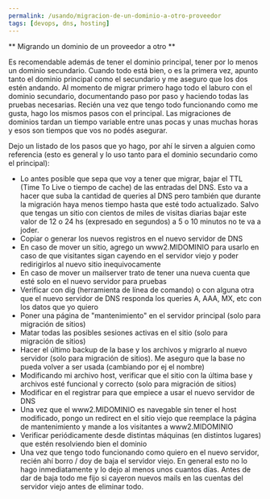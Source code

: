 ```yaml
---
permalink: /usando/migracion-de-un-dominio-a-otro-proveedor
tags: [devops, dns, hosting]
---
```


** Migrando un dominio de un proveedor a otro **

Es recomendable además de tener el dominio principal, tener por lo menos un dominio secundario. Cuando todo está bien, o es la primera vez, apunto tanto el dominio principal como el secundario y me aseguro que los dos estén andando.
Al momento de migrar primero hago todo el laburo con el dominio secundario, documentando paso por paso y haciendo todas las pruebas necesarias. Recién una vez que tengo todo funcionando como me gusta, hago los mismos pasos con el principal.
Las migraciones de dominios tardan un tiempo variable entre unas pocas y unas muchas horas y esos son tiempos que vos no podés asegurar.

Dejo un listado de los pasos que yo hago, por ahí le sirven a alguien como referencia (esto es general y lo uso tanto para el dominio secundario como el principal):
- Lo antes posible que sepa que voy a tener que migrar, bajar el TTL (Time To Live o tiempo de cache) de las entradas del DNS. Esto va a hacer que suba la cantidad de queries al DNS pero también que durante la migración haya menos tiempo hasta que esté todo actualizado. Salvo que tengas un sitio con cientos de miles de visitas diarias bajar este valor de 12 o 24 hs (expresado en segundos) a 5 o 10 minutos no te va a joder.
- Copiar o generar los nuevos registros en el nuevo servidor de DNS
- En caso de mover un sitio, agrego un www2.MIDOMINIO para usarlo en caso de que visitantes sigan cayendo en el servidor viejo y poder redirigirlos al nuevo sitio inequivocamente
- En caso de mover un mailserver trato de tener una nueva cuenta que esté solo en el nuevo servidor para pruebas
- Verificar con dig (herramienta de línea de comando) o con alguna otra que el nuevo servidor de DNS responda los queries A, AAA, MX, etc con los datos que yo quiero
- Poner una página de "mantenimiento" en el servidor principal (solo para migración de sitios)
- Matar todas las posibles sesiones activas en el sitio (solo para migración de sitios)
- Hacer el último backup de la base y los archivos y migrarlo al nuevo servidor (solo para migración de sitios). Me aseguro que la base no pueda volver a ser usada (cambiando por ej el nombre)
- Modificando mi archivo host, verificar que el sitio con la última base y archivos esté funcional y correcto (solo para migración de sitios)
- Modificar en el registrar para que empiece a usar el nuevo servidor de DNS
- Una vez que el www2.MIDOMINIO es navegable sin tener el host modificado, pongo un redirect en el sitio viejo que reemplace la página de mantenimiento y mande a los visitantes a www2.MIDOMINIO
- Verificar periódicamente desde distintas máquinas (en distintos lugares) que estén resolviendo bien el dominio
- Una vez que tengo todo funcionando como quiero en el nuevo servidor, recién ahí borro / doy de baja el servidor viejo. En general esto no lo hago inmediatamente y lo dejo al menos unos cuantos días. Antes de dar de baja todo me fijo si cayeron nuevos mails en las cuentas del servidor viejo antes de eliminar todo.

